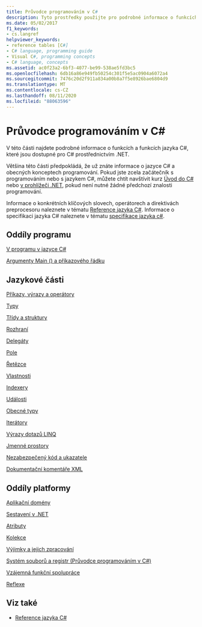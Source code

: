 ```yaml
---
title: Průvodce programováním v C#
description: Tyto prostředky použijte pro podrobné informace o funkcích a funkcích jazyka C#, které jsou přístupné pro C# prostřednictvím rozhraní .NET.
ms.date: 05/02/2017
f1_keywords:
- cs.langref
helpviewer_keywords:
- reference tables [C#]
- C# language, programming guide
- Visual C#, programming concepts
- C# language, concepts
ms.assetid: ac0f23a2-6bf3-4077-be99-538ae5fd3bc5
ms.openlocfilehash: 6db16a86e949fb50254c301f5e5ac0904a6072a4
ms.sourcegitcommit: 7476c20d2f911a834a00b8a7f5e8926bae6804d9
ms.translationtype: MT
ms.contentlocale: cs-CZ
ms.lasthandoff: 08/11/2020
ms.locfileid: "88063596"
---
```

# <a name="c-programming-guide"></a>Průvodce programováním v C#

V této části najdete podrobné informace o funkcích a funkcích jazyka C#, které jsou dostupné pro C# prostřednictvím .NET.  
  
 Většina této části předpokládá, že už znáte informace o jazyce C# a obecných konceptech programování. Pokud jste zcela začátečník s programováním nebo s jazykem C#, můžete chtít navštívit kurz [Úvod do C#](../tutorials/intro-to-csharp/index.md) nebo [v prohlížeči .NET](https://dotnet.microsoft.com/learn/dotnet/in-browser-tutorial/1), pokud není nutné žádné předchozí znalosti programování.  
  
 Informace o konkrétních klíčových slovech, operátorech a direktivách preprocesoru naleznete v tématu [Reference jazyka C#](../language-reference/index.md). Informace o specifikaci jazyka C# naleznete v tématu [specifikace jazyka c#](/dotnet/csharp/language-reference/language-specification/introduction).  
  
## <a name="program-sections"></a>Oddíly programu

[V programu v jazyce C#](./inside-a-program/index.md)  
  
[Argumenty Main () a příkazového řádku](./main-and-command-args/index.md)  

## <a name="language-sections"></a>Jazykové části

[Příkazy, výrazy a operátory](./statements-expressions-operators/index.md)  

 [Typy](./types/index.md)  

 [Třídy a struktury](./classes-and-structs/index.md)  
  
 [Rozhraní](./interfaces/index.md)  

 [Delegáty](./delegates/index.md)  

 [Pole](./arrays/index.md)  
  
 [Řetězce](./strings/index.md)  
  
 [Vlastnosti](./classes-and-structs/properties.md)  
  
 [Indexery](./indexers/index.md)  
  
 [Události](./events/index.md)  
  
 [Obecné typy](./generics/index.md)  
  
 [Iterátory](./concepts/iterators.md)
  
 [Výrazy dotazů LINQ](../linq/index.md)  
  
 [Jmenné prostory](./namespaces/index.md)  
  
 [Nezabezpečený kód a ukazatele](./unsafe-code-pointers/index.md)  
  
 [Dokumentační komentáře XML](./xmldoc/index.md)  
  
## <a name="platform-sections"></a>Oddíly platformy

 [Aplikační domény](../../framework/app-domains/application-domains.md)  
  
 [Sestavení v .NET](../../standard/assembly/index.md)  
  
 [Atributy](./concepts/attributes/index.md)  
  
 [Kolekce](./concepts/collections.md)  
  
 [Výjimky a jejich zpracování](./exceptions/index.md)  
  
 [Systém souborů a registr (Průvodce programováním v C#)](./file-system/index.md)  
  
 [Vzájemná funkční spolupráce](./interop/index.md)  
  
 [Reflexe](./concepts/reflection.md)  
  
## <a name="see-also"></a>Viz také

- [Reference jazyka C#](../language-reference/index.md)
